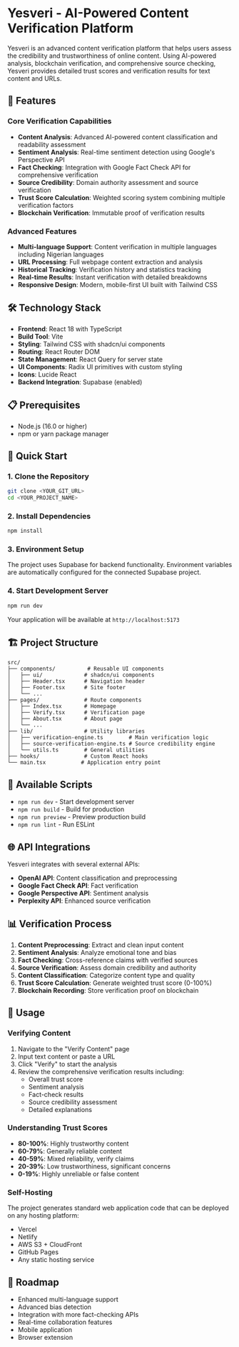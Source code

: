 # Yesveri - AI-Powered Content Verification Platform

Yesveri is an advanced content verification platform that helps users assess the credibility and trustworthiness of online content. Using AI-powered analysis, blockchain verification, and comprehensive source checking, Yesveri provides detailed trust scores and verification results for text content and URLs.

## 🚀 Features

### Core Verification Capabilities
- **Content Analysis**: Advanced AI-powered content classification and readability assessment
- **Sentiment Analysis**: Real-time sentiment detection using Google's Perspective API
- **Fact Checking**: Integration with Google Fact Check API for comprehensive verification
- **Source Credibility**: Domain authority assessment and source verification
- **Trust Score Calculation**: Weighted scoring system combining multiple verification factors
- **Blockchain Verification**: Immutable proof of verification results

### Advanced Features
- **Multi-language Support**: Content verification in multiple languages including Nigerian languages
- **URL Processing**: Full webpage content extraction and analysis
- **Historical Tracking**: Verification history and statistics tracking
- **Real-time Results**: Instant verification with detailed breakdowns
- **Responsive Design**: Modern, mobile-first UI built with Tailwind CSS

## 🛠 Technology Stack

- **Frontend**: React 18 with TypeScript
- **Build Tool**: Vite
- **Styling**: Tailwind CSS with shadcn/ui components
- **Routing**: React Router DOM
- **State Management**: React Query for server state
- **UI Components**: Radix UI primitives with custom styling
- **Icons**: Lucide React
- **Backend Integration**: Supabase (enabled)

## 📋 Prerequisites

- Node.js (16.0 or higher)
- npm or yarn package manager

## 🚀 Quick Start

### 1. Clone the Repository
```bash
git clone <YOUR_GIT_URL>
cd <YOUR_PROJECT_NAME>
```

### 2. Install Dependencies
```bash
npm install
```

### 3. Environment Setup
The project uses Supabase for backend functionality. Environment variables are automatically configured for the connected Supabase project.

### 4. Start Development Server
```bash
npm run dev
```

Your application will be available at `http://localhost:5173`

## 🏗 Project Structure

```
src/
├── components/          # Reusable UI components
│   ├── ui/             # shadcn/ui components
│   ├── Header.tsx      # Navigation header
│   ├── Footer.tsx      # Site footer
│   └── ...
├── pages/              # Route components
│   ├── Index.tsx       # Homepage
│   ├── Verify.tsx      # Verification page
│   ├── About.tsx       # About page
│   └── ...
├── lib/                # Utility libraries
│   ├── verification-engine.ts        # Main verification logic
│   ├── source-verification-engine.ts # Source credibility engine
│   └── utils.ts        # General utilities
├── hooks/              # Custom React hooks
└── main.tsx           # Application entry point
```

## 🔧 Available Scripts

- `npm run dev` - Start development server
- `npm run build` - Build for production
- `npm run preview` - Preview production build
- `npm run lint` - Run ESLint

## 🌐 API Integrations

Yesveri integrates with several external APIs:

- **OpenAI API**: Content classification and preprocessing
- **Google Fact Check API**: Fact verification
- **Google Perspective API**: Sentiment analysis
- **Perplexity API**: Enhanced source verification

## 📊 Verification Process

1. **Content Preprocessing**: Extract and clean input content
2. **Sentiment Analysis**: Analyze emotional tone and bias
3. **Fact Checking**: Cross-reference claims with verified sources
4. **Source Verification**: Assess domain credibility and authority
5. **Content Classification**: Categorize content type and quality
6. **Trust Score Calculation**: Generate weighted trust score (0-100%)
7. **Blockchain Recording**: Store verification proof on blockchain

## 🎯 Usage

### Verifying Content
1. Navigate to the "Verify Content" page
2. Input text content or paste a URL
3. Click "Verify" to start the analysis
4. Review the comprehensive verification results including:
   - Overall trust score
   - Sentiment analysis
   - Fact-check results
   - Source credibility assessment
   - Detailed explanations

### Understanding Trust Scores
- **80-100%**: Highly trustworthy content
- **60-79%**: Generally reliable content
- **40-59%**: Mixed reliability, verify claims
- **20-39%**: Low trustworthiness, significant concerns
- **0-19%**: Highly unreliable or false content

### Self-Hosting
The project generates standard web application code that can be deployed on any hosting platform:
- Vercel
- Netlify
- AWS S3 + CloudFront
- GitHub Pages
- Any static hosting service

## 🔮 Roadmap

- Enhanced multi-language support
- Advanced bias detection
- Integration with more fact-checking APIs
- Real-time collaboration features
- Mobile application
- Browser extension
